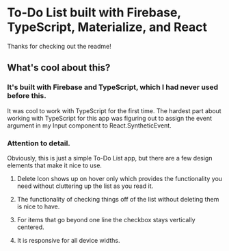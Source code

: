 # To-Do List built with Firebase, TypeScript, Materialize, and React

Thanks for checking out the readme!

## What's cool about this?

### It's built with Firebase and TypeScript, which I had never used before this.

It was cool to work with TypeScript for the first time. The hardest part about working with TypeScript for this app was figuring out to assign the event argument in my Input component to React.SyntheticEvent<HTMLFormElement>.

### Attention to detail.

Obviously, this is just a simple To-Do List app, but there are a few design elements that make it nice to use.

1. Delete Icon shows up on hover only which provides the functionality you need without cluttering up the list as you read it.

2. The functionality of checking things off of the list without deleting them is nice to have.

3. For items that go beyond one line the checkbox stays vertically centered.

4. It is responsive for all device widths.
